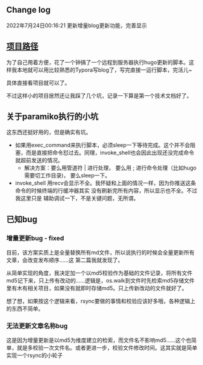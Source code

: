 

## Change log

2022年7月24日00:16:21 更新增量blog更新功能，完善显示

## [项目路径](https://github.com/KbyteTutu/hugo_upload_script)

为了自己用着方便，花了一个钟搞了一个远程到服务器执行hugo更新的脚本。这样我本地就可以用比较熟悉的Typora写blog了，写完直接一运行脚本，完活儿~

具体直接看项目就可以了。

不过这样小的项目居然还让我踩了几个坑，记录一下算是第一个技术文档好了。

## 关于paramiko执行的小坑

这东西还挺好用的，但是确实有坑。

- 如果用exec_command来执行脚本，必须sleep一下等待完成。这个并不会阻塞，而是直接把命令怼过去。同理，invoke_shell也会因此出现还没完成命令就超前发送的情况。
    - 解决方案：要么用管道符 | 进行处理， 要么用 ; 进行命令处理（比如hugo需要切工作目录)， 要么sleep一下。
- invoke_shell 用recv会显示不全。我怀疑和上面的情况一样，因为你推送这条命令的时候终端的行缓冲器其实 没有刷新完所有内容，所以显示也不全。不过我这里只是 辅助调试一下，不是关键问题，无所谓。



## 已知bug 

### 增量更新bug - **fixed**

目前，该方案实质上是全量替换所有md文件，所以说执行的时候会全量更新所有文章，会改变发布顺序……这 第二篇我就发现了。

从简单实现的角度，我决定加一个以md5校验作为基础的文件记录，将所有文件md5记下来，只上传有改动的……逻辑是，os.walk到文件时先检索md5存储文件里有木有相关项目，如果没有就即时存储md5。只上传新改动的文件就好了。

想了想，如果按这个逻辑来看，rsync要做的事情和校验应该好多哦，各种逻辑上的东西不简单。

### 无法更新文章名称bug

这是因为增量更新是以md5为维度建立的检索，而文件名不影响md5……这个也简单，就是多校验一次文件名。或者更进一步，校验文件修改时间。这其实就是简单实现一个rsync的小轮子